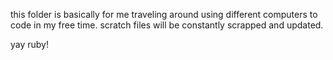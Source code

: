 this folder is basically for me traveling around using different computers to code in my free time. scratch files will be constantly scrapped and updated.

yay ruby!
